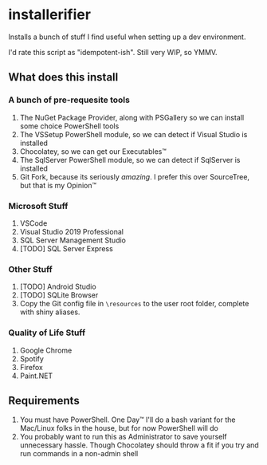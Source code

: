 # installerifier
Installs a bunch of stuff I find useful when setting up a dev environment.

I'd rate this script as "idempotent-ish". Still very WIP, so YMMV.

## What does this install

### A bunch of pre-requesite tools

1. The NuGet Package Provider, along with PSGallery so we can install some choice PowerShell tools
2. The VSSetup PowerShell module, so we can detect if Visual Studio is installed
3. Chocolatey, so we can get our Executables™
4. The SqlServer PowerShell module, so we can detect if SqlServer is installed
5. Git Fork, because its seriously *amazing*. I prefer this over SourceTree, but that is my Opinion™

### Microsoft Stuff

1. VSCode
2. Visual Studio 2019 Professional
3. SQL Server Management Studio
4. [TODO] SQL Server Express

### Other Stuff

1. [TODO] Android Studio
2. [TODO] SQLite Browser 
3. Copy the Git config file in `\resources` to the user root folder, complete with shiny aliases.

### Quality of Life Stuff

1. Google Chrome
2. Spotify
3. Firefox
4. Paint.NET 

## Requirements

1. You must have PowerShell. One Day™ I'll do a bash variant for the Mac/Linux folks in the house, but for now PowerShell will do
2. You probably want to run this as Administrator to save yourself unnecessary hassle. Though Chocolatey should throw a fit if you try and run commands in a non-admin shell